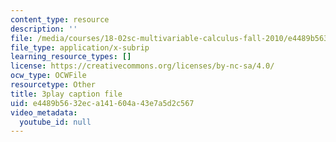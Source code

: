 ```yaml
---
content_type: resource
description: ''
file: /media/courses/18-02sc-multivariable-calculus-fall-2010/e4489b5632eca141604a43e7a5d2c567_RoTz_ylFHfY.srt
file_type: application/x-subrip
learning_resource_types: []
license: https://creativecommons.org/licenses/by-nc-sa/4.0/
ocw_type: OCWFile
resourcetype: Other
title: 3play caption file
uid: e4489b56-32ec-a141-604a-43e7a5d2c567
video_metadata:
  youtube_id: null
---
```

